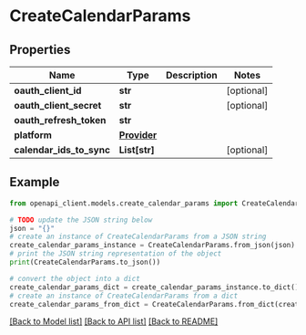 # CreateCalendarParams


## Properties

Name | Type | Description | Notes
------------ | ------------- | ------------- | -------------
**oauth_client_id** | **str** |  | [optional] 
**oauth_client_secret** | **str** |  | [optional] 
**oauth_refresh_token** | **str** |  | 
**platform** | [**Provider**](Provider.md) |  | 
**calendar_ids_to_sync** | **List[str]** |  | [optional] 

## Example

```python
from openapi_client.models.create_calendar_params import CreateCalendarParams

# TODO update the JSON string below
json = "{}"
# create an instance of CreateCalendarParams from a JSON string
create_calendar_params_instance = CreateCalendarParams.from_json(json)
# print the JSON string representation of the object
print(CreateCalendarParams.to_json())

# convert the object into a dict
create_calendar_params_dict = create_calendar_params_instance.to_dict()
# create an instance of CreateCalendarParams from a dict
create_calendar_params_from_dict = CreateCalendarParams.from_dict(create_calendar_params_dict)
```
[[Back to Model list]](../README.md#documentation-for-models) [[Back to API list]](../README.md#documentation-for-api-endpoints) [[Back to README]](../README.md)


